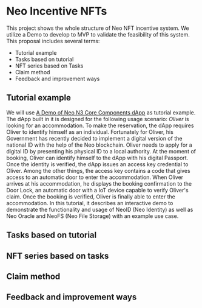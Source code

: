 # Neo Incentive NFTs

This project shows the whole structure of Neo NFT incentive system. We utilize a Demo to develop to MVP to validate the feasibility of this system. This proposal includes several terms:

- Tutorial example
- Tasks based on tutorial
- NFT series based on Tasks
- Claim method
- Feedback and improvement ways

## Tutorial example

We will use [A Demo of Neo N3 Core Components dApp](https://github.com/leiw5173/A-Demo-of-Neo-N3-Core-Components-dApp) as tutorial example. The dApp built in it is designed for the following usage scenario:
_Oliver_ is looking for an accommodation. To make the reservation, the dApp requires Oliver to identify himself as an individual. Fortunately for Oliver, his Government has recently decided to implement a digital version of the national ID with the help of the Neo blockchain. Oliver needs to apply for a digital ID by presenting his physical ID to a local authority. At the moment of booking, Oliver can identify himself to the dApp with his digital Passport. Once the identity is verified, the dApp issues an access key credential to Oliver. Among the other things, the access key contains a code that gives access to an automatic door to enter the accommodation. When Oliver arrives at his accommodation, he displays the booking confirmation to the Door Lock, an automatic door with a IoT device capable to verify Oliver's claim. Once the booking is verified, Oliver is finally able to enter the accommodation.
In this tutorial, it describes an interactive demo to demonstrate the functionality and usage of NeoID (Neo Identity) as well as Neo Oracle and NeoFS (Neo File Storage) with an example use case.

## Tasks based on tutorial

## NFT series based on tasks

## Claim method

## Feedback and improvement ways
